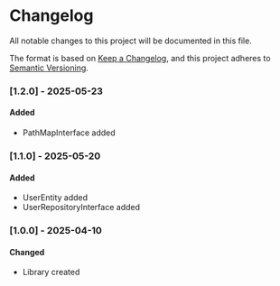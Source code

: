 # Changelog
All notable changes to this project will be documented in this file.

The format is based on [Keep a Changelog](https://keepachangelog.com/en/1.0.0/),
and this project adheres to [Semantic Versioning](https://semver.org/spec/v2.0.0.html).

### [1.2.0] - 2025-05-23
#### Added
- PathMapInterface added

### [1.1.0] - 2025-05-20
#### Added
- UserEntity added
- UserRepositoryInterface added

### [1.0.0] - 2025-04-10
#### Changed
- Library created

